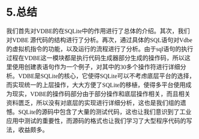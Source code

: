 # 5.总结
<font face="微软雅黑" size="3px">

我们首先对VDBE的在SQLite中的作用进行了总体的介绍。其次，我们对VDBE 源代码的结构进行了分析。再次，通过具体的SQL语句对Vdbe的虚拟机指令的功能，以及运行的流程进行了分析。由于sql语句的执行过程在VDBE这一模块都是执行代码生成器部分生成的操作码，所以这里使用创建表语句作为一个例子，对其中的30多个操作符进行详细分析。VDBE是SQLite的核心，它使得SQLite可以不考虑底层平台的选择，而实现统一的上层操作，大大方便了SQLite的移植，使得多平台使用成为现实，VDBE的操作码部分由于部分操作和底层操作相关，而且相关资料匮乏，所以没有对底层的实现进行详细分析，这也是我们组的遗憾。SQLite的源码中包含了大量的测试代码，这也让我们意识到了工业应用中测试的重要性，而源码的格式也让我们学习了大型程序代码的写法，收益颇多。
